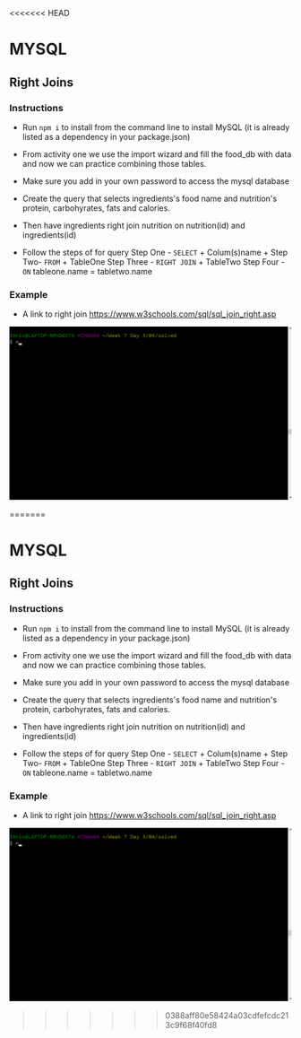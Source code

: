 <<<<<<< HEAD
# MYSQL

## Right Joins

### Instructions 

- Run `npm i` to install from the command line to install MySQL (it is already listed as a dependency in your package.json)

- From activity one we use the import wizard and fill the food_db with data and now we can practice combining those tables.
- Make sure you add in your own password to access the mysql database
- Create the query that selects ingredients's food name and nutrition's protein, carbohyrates, fats and calories.
- Then have ingredients right join nutrition on nutrition(id) and ingredients(id)

- Follow the steps of for query
    Step One - `SELECT` + Colum(s)name +
    Step Two- `FROM` + TableOne 
    Step Three - `RIGHT JOIN` + TableTwo
    Step Four - `ON` tableone.name  = tabletwo.name

### Example

- A link to right join https://www.w3schools.com/sql/sql_join_right.asp

![results](./gif/results.gif)


=======
# MYSQL

## Right Joins

### Instructions 

- Run `npm i` to install from the command line to install MySQL (it is already listed as a dependency in your package.json)

- From activity one we use the import wizard and fill the food_db with data and now we can practice combining those tables.
- Make sure you add in your own password to access the mysql database
- Create the query that selects ingredients's food name and nutrition's protein, carbohyrates, fats and calories.
- Then have ingredients right join nutrition on nutrition(id) and ingredients(id)

- Follow the steps of for query
    Step One - `SELECT` + Colum(s)name +
    Step Two- `FROM` + TableOne 
    Step Three - `RIGHT JOIN` + TableTwo
    Step Four - `ON` tableone.name  = tabletwo.name

### Example

- A link to right join https://www.w3schools.com/sql/sql_join_right.asp

![results](./gif/results.gif)


>>>>>>> 0388aff80e58424a03cdfefcdc213c9f68f40fd8
